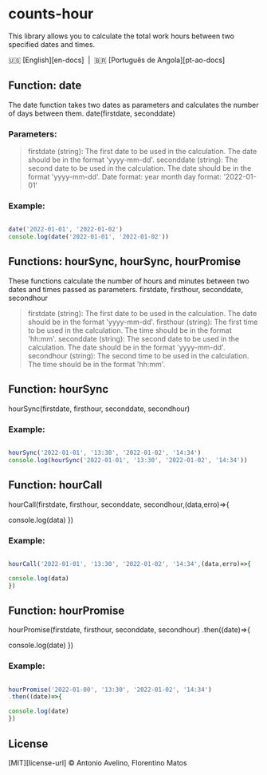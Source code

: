 # counts-hour
This library allows you to calculate the total work hours between two specified dates and times.

:us: [English][en-docs]&nbsp;&nbsp;|&nbsp;&nbsp;:brazil: [Português de Angola][pt-ao-docs]

## Function: date

The date function takes two dates as parameters and calculates the number of days between them.
date(firstdate, seconddate)
### Parameters:
>firstdate (string): The first date to be used in the calculation. The date should be in the format 'yyyy-mm-dd'.
> seconddate (string): The second date to be used in the calculation. The date should be in the format 'yyyy-mm-dd'.
Date format:
year month day
format: '2022-01-01'
### Example:
```javascript

date('2022-01-01', '2022-01-02')
console.log(date('2022-01-01', '2022-01-02'))

```
## Functions: hourSync, hourSync, hourPromise
These functions calculate the number of hours and minutes between two dates and times passed as parameters.
firstdate, firsthour, seconddate, secondhour

> firstdate (string): The first date to be used in the calculation. The date should be in the format 'yyyy-mm-dd'.
> firsthour (string): The first time to be used in the calculation. The time should be in the format 'hh:mm'.
> seconddate (string): The second date to be used in the calculation. The date should be in the format 'yyyy-mm-dd'.
> secondhour (string): The second time to be used in the calculation. The time should be in the format 'hh:mm'.

## Function: hourSync
hourSync(firstdate, firsthour, seconddate, secondhour)

### Example:
```javascript

hourSync('2022-01-01', '13:30', '2022-01-02', '14:34')
console.log(hourSync('2022-01-01', '13:30', '2022-01-02', '14:34'))

```
## Function: hourCall
hourCall(firstdate, firsthour, seconddate, secondhour,(data,erro)=>{

console.log(data)
})
### Example:
```javascript

hourCall('2022-01-01', '13:30', '2022-01-02', '14:34',(data,erro)=>{

console.log(data)
})

```
## Function: hourPromise

hourPromise(firstdate, firsthour, seconddate, secondhour)
.then((date)=>{

console.log(date)
})

### Example:

```javascript

hourPromise('2022-01-00', '13:30', '2022-01-02', '14:34')
.then((date)=>{

console.log(date)
})

```

## License

[MIT][license-url] &copy; Antonio Avelino, Florentino Matos